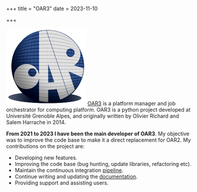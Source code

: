 +++
title = "OAR3"
date = 2023-11-10

+++

![](/img/oar_logo.png)<!-- -->
[OAR3](https://github.com/oar-team/oar3) is a platform manager and job orchestrator for computing platform.
OAR3 is a python project developed at Université Grenoble Alpes, and originally written by Olivier Richard and Salem Harrache in 2014.

<!-- more -->


**From 2021 to 2023 I have been the main developer of OAR3**. My objective was to improve the code base to make it a direct replacement for OAR2.
My contributions on the project are:

- Developing new features.
- Improving the code base (bug hunting, update libraries, refactoring etc).
- Maintain the continuous integration [pipeline](https://github.com/oar-team/oar3/actions).
- Continue writing and updating the [documentation](https://readthedocs.org/projects/oar-3/?badge=latest).
- Providing support and assisting users.
